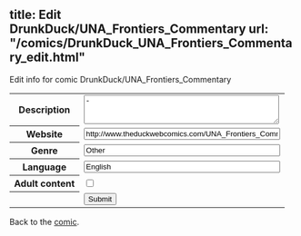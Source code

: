 title: Edit DrunkDuck/UNA_Frontiers_Commentary
url: "/comics/DrunkDuck_UNA_Frontiers_Commentary_edit.html"
---
Edit info for comic DrunkDuck/UNA_Frontiers_Commentary

<form name="comic" action="http://gaepostmail.appspot.com/comic/" method="post">
<table class="comicinfo">
<tr>
<th>Description</th><td><textarea name="description" cols="40" rows="3">-</textarea></td>
</tr>
<tr>
<th>Website</th><td><input type="text" name="url" value="http://www.theduckwebcomics.com/UNA_Frontiers_Commentary/" size="40"/></td>
</tr>
<tr>
<th>Genre</th><td><input type="text" name="genre" value="Other" size="40"/></td>
</tr>
<tr>
<th>Language</th><td><input type="text" name="language" value="English" size="40"/></td>
</tr>
<tr>
<th>Adult content</th><td><input type="checkbox" name="adult" value="adult" /></td>
</tr>
<tr>
<th></th><td>
<input type="hidden" name="comic" value="DrunkDuck_UNA_Frontiers_Commentary" />
<input type="submit" name="submit" value="Submit" />
</td>
</tr>
</table>
</form>

Back to the [comic](DrunkDuck_UNA_Frontiers_Commentary.html).
